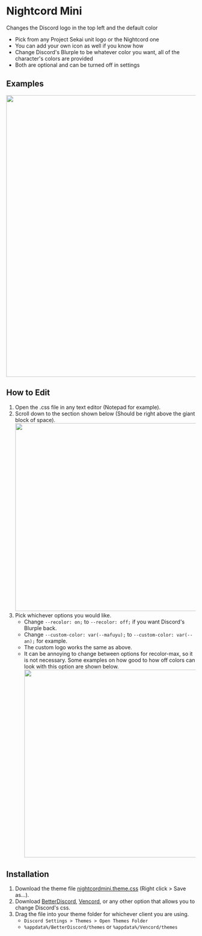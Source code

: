 # Nightcord Mini

Changes the Discord logo in the top left and the default color
- Pick from any Project Sekai unit logo or the Nightcord one
- You can add your own icon as well if you know how
- Change Discord's Blurple to be whatever color you want, all of the character's colors are provided 
- Both are optional and can be turned off in settings

## Examples
<img width=750 src="https://dabluee.github.io/discord-themes/prsk/assets/logoexample.png">

## How to Edit
1. Open the .css file in any text editor (Notepad for example).
2. Scroll down to the section shown below (Should be right above the giant block of space).
    <img width=500 src="https://dabluee.github.io/discord-themes/prsk/assets/nightcordoptions.png">
3. Pick whichever options you would like.
    - Change `--recolor: on;` to `--recolor: off;` if you want Discord's Blurple back.
    - Change `--custom-color: var(--mafuyu);` to `--custom-color: var(--an);` for example.
    - The custom logo works the same as above.
    - It can be annoying to change between options for recolor-max, so it is not necessary. Some examples on how good to how off colors can look with this option are shown below. 
        <img width=500 src="https://dabluee.github.io/discord-themes/prsk/assets/blurpleexample.png">

## Installation

1. Download the theme file [nightcordmini.theme.css](https://raw.githubusercontent.com/dabluee/discord-themes/refs/heads/main/prsk/nightcordmini.theme.css) (Right click > Save as...).
2. Download [BetterDiscord](https://betterdiscord.app/), [Vencord](https://vencord.dev/), or any other option that allows you to change Discord's css.
2. Drag the file into your theme folder for whichever client you are using.
    - `Discord Settings > Themes > Open Themes Folder`
    - `%appdata%/BetterDiscord/themes` or `%appdata%/Vencord/themes`